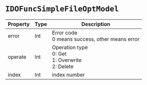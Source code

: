 # `IDOFuncSimpleFileOptModel`

| Property| Type| Description|
| ----------- | ------- | ------------ |
| error | Int | Error code<br/>0 means success, other means error|
| operate | Int | Operation type<br/>0: Get<br/>1: Overwrite<br/>2: Delete|
| index | Int | index number |
